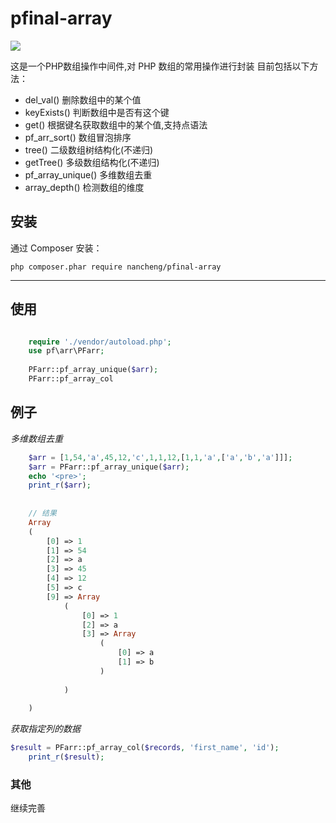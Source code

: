# pfinal-array

![](https://img.shields.io/apm/l/vim-mode.svg)

这是一个PHP数组操作中间件,对 PHP 数组的常用操作进行封装
目前包括以下方法：

- del_val()     删除数组中的某个值
- keyExists()   判断数组中是否有这个键
- get()         根据键名获取数组中的某个值,支持点语法
- pf_arr_sort() 数组冒泡排序
- tree()        二级数组树结构化(不递归)
- getTree()     多级数组结构化(不递归)
- pf_array_unique()  多维数组去重 
- array_depth()  检测数组的维度


## 安装

通过 Composer 安装：

    php composer.phar require nancheng/pfinal-array
---

## 使用

```php

    require './vendor/autoload.php';
    use pf\arr\PFarr;
    
    PFarr::pf_array_unique($arr);
    PFarr::pf_array_col
```

## 例子


*多维数组去重*

```php
    $arr = [1,54,'a',45,12,'c',1,1,12,[1,1,'a',['a','b','a']]];
    $arr = PFarr::pf_array_unique($arr);
    echo '<pre>';
    print_r($arr);
        
    
    // 结果
    Array
    (
        [0] => 1
        [1] => 54
        [2] => a
        [3] => 45
        [4] => 12
        [5] => c
        [9] => Array
            (
                [0] => 1
                [2] => a
                [3] => Array
                    (
                        [0] => a
                        [1] => b
                    )
    
            )
    
    )
```

*获取指定列的数据*

```php
$result = PFarr::pf_array_col($records, 'first_name', 'id');
    print_r($result);
```

### 其他

继续完善
